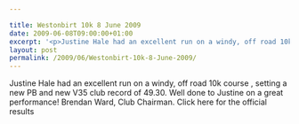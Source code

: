 ```yaml
---

title: Westonbirt 10k 8 June 2009
date: 2009-06-08T09:00:00+01:00
excerpt: '<p>Justine Hale had an excellent run on a windy, off road 10k course , setting a new PB and new V35 club record of 49.30. Well done to Justine on a great performance! Brendan Ward, Club Chairman. Click here for the official results</p>'
layout: post
permalink: /2009/06/Westonbirt-10k-8-June-2009/
---
```

Justine Hale had an excellent run on a windy, off road 10k course , setting a new PB and new V35 club record of 49.30. Well done to Justine on a great performance! Brendan Ward, Club Chairman. Click here for the official results